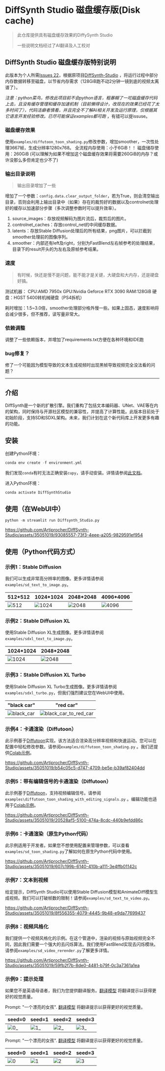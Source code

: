# DiffSynth Studio 磁盘缓存版(Disk cache)

> 此仓库提供具有磁盘缓存效果的DiffySynth Studio
>
> 一些说明文档经过了AI翻译及人工校对

## DiffSynth Studio 磁盘缓存版特别说明

此版本为个人所需[Issues 22](https://github.com/Artiprocher/DiffSynth-Studio/issues/22)，根据原项目[DiffSynth-Studio](https://github.com/Artiprocher/DiffSynth-Studio)
，将运行过程中部分内存数据转移至磁盘，以节省内存需求（128GiB跑不动2分钟一镜到底的视频太离谱了）。

*注意：python菜鸟，修改此项目前不会python语言，粗暴糊了一坨磁盘缓存代码上去，且没有缓存管理和缓存加速机制（目前懒得设计，改现在的效果已经花了太多时间了），代码洁癖者慎看，并且完全不了解AI相关开发及运行原理，仅根据其它语言开发经验修改。已尽可能保证examples都可跑*
，有错可以提issuse。

### 磁盘缓存效果

使用`examples/diffutoon_toon_shading.py`修改参数，增加smoother，一次性处理3667帧，生成分辨率1280x768。
全流程内存使用：小于6GiB！！
磁盘储存使用：260GiB (可以理解为如果不增加这个磁盘缓存效果将需要260GiB的内存？或许没那么多但肯定也少不了)

### 输出目录说明

> 输出目录增加了一些

增加了一个参数：`config.data.clear_output_folder`，若为True，则会清空输出目录，否则会利用上输出目录中（如果）存在的裁剪好的数据以及controlnet处理好的缓存以加速部分步骤（多次调整参数时可以提升效率）。

1. source_images：存放视频解码为图片流后，裁剪后的图片。
1. controlnet_caches：存放control_net的中间缓存数据。
1. latents：存放Stable Diffusion处理后的所有结果，png图片，可以拦截到smoother处理前的图像序列。
1. smoother：内部还有left及right，分别为FastBlend左右帧参考的处理结果，目录下的result开头的为左右及原帧参考结果。

### 速度

> 有时候，快还是慢不是问题，能不能才是关键，大硬盘和大内存，还是硬盘好搞。

测试机器：
CPU:AMD 7950x
GPU:Nvidia Geforce RTX 3090
RAM:128GiB
硬盘：HGST 5400转机械硬盘（PS4拆机）

耗时增加：1.5~3.0倍，smoother处理部分格外慢一些。如果上固态，速度影响将会减少很多，但不推荐，读写量非常大。

### 依赖调整

调整了一些依赖版本，并增加了requirements.txt方便在各种环境和IDE跑

### bug修复？

修了一个可能因为模型导致的文本生成视频时出现黑帧导致视频完全没法看的问题？

---

## 介绍

DiffSynth是一个新的扩散引擎。我们重构了包括文本编码器、UNet、VAE等在内的架构，同时保持与开源社区模型的兼容性，并提高了计算性能。此版本目前处于初始阶段，支持SD和SDXL架构。未来，我们计划在这个新代码库上开发更多有趣的功能。

## 安装

创建Python环境：

```python
conda env create -f environment.yml
```

我们发现`conda`有时无法正确安装`cupy`，请手动安装。详情请参阅[此文档](https://docs.cupy.dev/en/stable/install.html)。

进入Python环境：

```python
conda activate DiffSynthStudio
```

## 使用（在WebUI中）

```python
python -m streamlit run Diffsynth_Studio.py
```
https://github.com/Artiprocher/DiffSynth-Studio/assets/35051019/93085557-73f3-4eee-a205-9829591ef954

## 使用（Python代码方式）

### 示例1：Stable Diffusion

我们可以生成非常高分辨率的图像。更多详情请参阅`examples/sd_text_to_image.py`。

|512*512|1024*1024|2048*2048|4096*4096|
|-|-|-|-|
|![512](https://github.com/Artiprocher/DiffSynth-Studio/assets/35051019/55f679e9-7445-4605-9315-302e93d11370)|![1024](https://github.com/Artiprocher/DiffSynth-Studio/assets/35051019/6fc84611-8da6-4a1f-8fee-9a34eba3b4a5)|![2048](https://github.com/Artiprocher/DiffSynth-Studio/assets/35051019/9087a73c-9164-4c58-b2a0-effc694143fb)|![4096](https://github.com/Artiprocher/DiffSynth-Studio/assets/35051019/edee9e71-fc39-4d1c-9ca9-fa52002c67ac)|

### 示例2：Stable Diffusion XL

使用Stable Diffusion XL生成图像。更多详情请参阅`examples/sdxl_text_to_image.py`。

|1024*1024|2048*2048|
|-|-|
|![1024](https://github.com/Artiprocher/DiffSynth-Studio/assets/35051019/67687748-e738-438c-aee5-96096f09ac90)|![2048](https://github.com/Artiprocher/DiffSynth-Studio/assets/35051019/584186bc-9855-4140-878e-99541f9a757f)|

### 示例3：Stable Diffusion XL Turbo

使用Stable Diffusion XL Turbo生成图像。更多详情请参阅`examples/sdxl_turbo.py`，但我们强烈建议您在WebUI中使用。

|"black car"|"red car"|
|-|-|
|![black_car](https://github.com/Artiprocher/DiffSynth-Studio/assets/35051019/7fbfd803-68d4-44f3-8713-8c925fec47d0)|![black_car_to_red_car](https://github.com/Artiprocher/DiffSynth-Studio/assets/35051019/aaf886e4-c33c-4fd8-98e2-29eef117ba00)|

### 示例4：卡通渲染（Diffutoon）

此示例基于[Diffutoon](https://arxiv.org/abs/2401.16224)实现。该方法适合渲染高分辨率视频和快速运动。您可以在配置中轻松修改参数。请参阅`examples/diffutoon_toon_shading.py`
。我们还提供[Colab示例](https://colab.research.google.com/github/Artiprocher/DiffSynth-Studio/blob/main/examples/Diffutoon.ipynb)。

https://github.com/Artiprocher/DiffSynth-Studio/assets/35051019/b54c05c5-d747-4709-be5e-b39af82404dd

### 示例5：带有编辑信号的卡通渲染（Diffutoon）

此示例基于[Diffutoon](https://arxiv.org/abs/2401.16224)，支持视频编辑信号。请参阅`examples\diffutoon_toon_shading_with_editing_signals.py`
。编辑功能也适用于[Colab示例](https://colab.research.google.com/github/Artiprocher/DiffSynth-Studio/blob/main/examples/Diffutoon.ipynb)。

https://github.com/Artiprocher/DiffSynth-Studio/assets/35051019/20528af5-5100-474a-8cdc-440b9efdd86c

### 示例6：卡通渲染（原生Python代码）

此示例适用于开发者。如果您不想使用配置来管理参数，可以查看`examples/sd_toon_shading.py`了解如何在原生Python代码中使用。

https://github.com/Artiprocher/DiffSynth-Studio/assets/35051019/607c199b-6140-410b-a111-3e4ffb01142c

### 示例7：文本到视频

给定提示，DiffSynth Studio可以使用Stable Diffusion模型和AnimateDiff模型生成视频。我们可以打破帧数的限制！请参阅`examples/sd_text_to_video.py`。

https://github.com/Artiprocher/DiffSynth-Studio/assets/35051019/8f556355-4079-4445-9b48-e9da77699437

### 示例8：视频风格化

我们提供一个视频风格化的示例。在这个管道中，渲染的视频与原始视频完全不同，因此我们需要一个强大的去闪烁算法。我们使用FastBlend实现去闪烁模块。请参阅`examples/sd_video_rerender.py`了解更多详情。

https://github.com/Artiprocher/DiffSynth-Studio/assets/35051019/59fb2f7b-8de0-4481-b79f-0c3a7361a1ea

### 示例9：提示处理

如果您不是英语母语者，我们为您提供翻译服务。[翻译模型](https://huggingface.co/Helsinki-NLP/opus-mt-en-zh) 将翻译提示以获得更好的视觉质量。

Prompt: "一个漂亮的女孩". [翻译模型](https://huggingface.co/Helsinki-NLP/opus-mt-en-zh) 将翻译提示以获得更好的视觉质量。

|seed=0|seed=1|seed=2|seed=3|
|-|-|-|-|
|![0_](https://github.com/Artiprocher/DiffSynth-Studio/assets/35051019/ebb25ca8-7ce1-4d9e-8081-59a867c70c4d)|![1_](https://github.com/Artiprocher/DiffSynth-Studio/assets/35051019/a7e79853-3c1a-471a-9c58-c209ec4b76dd)|![2_](https://github.com/Artiprocher/DiffSynth-Studio/assets/35051019/a292b959-a121-481f-b79c-61cc3346f810)|![3_](https://github.com/Artiprocher/DiffSynth-Studio/assets/35051019/1c19b54e-5a6f-4d48-960b-a7b2b149bb4c)|

Prompt: "一个漂亮的女孩". [翻译模型](https://huggingface.co/Helsinki-NLP/opus-mt-en-zh) 将翻译提示以获得更好的视觉质量。

|seed=0|seed=1|seed=2|seed=3|
|-|-|-|-|
|![0](https://github.com/Artiprocher/DiffSynth-Studio/assets/35051019/778b1bd9-44e0-46ac-a99c-712b3fc9aaa4)|![1](https://github.com/Artiprocher/DiffSynth-Studio/assets/35051019/c03479b8-2082-4c6e-8e1c-3582b98686f6)|![2](https://github.com/Artiprocher/DiffSynth-Studio/assets/35051019/edb33d21-3288-4a55-96ca-a4bfe1b50b00)|![3](https://github.com/Artiprocher/DiffSynth-Studio/assets/35051019/7848cfc1-cad5-4848-8373-41d24e98e584)|
